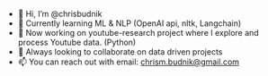 - 👋 Hi, I’m @chrisbudnik
- 🌱 Currently learning ML & NLP (OpenAI api, nltk, Langchain)
- 👀 Now working on youtube-research project where I explore and process Youtube data. (Python)
- 💞️ Always looking to collaborate on data driven projects
- 📫 You can reach out with email: chrism.budnik@gmail.com

<!---
chrisbudnik/chrisbudnik is a ✨ special ✨ repository because its `README.md` (this file) appears on your GitHub profile.
You can click the Preview link to take a look at your changes.
--->
